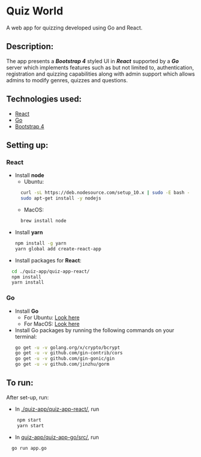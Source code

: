 # Quiz World
A web app for quizzing developed using Go and React.
## Description:
The app presents a ***Bootstrap 4*** styled UI in ***React*** supported by a ***Go*** server which implements features such as but not limited to, authentication, registration and quizzing capabilities along with admin support which allows admins to modify genres, quizzes and questions.

## Technologies used:
* [React](https://reactjs.org/)
* [Go](https://golang.org/)
* [Bootstrap 4](http://getbootstrap.com/)

## Setting up:
### React
  - Install **node**
    - Ubuntu:
    ```bash
      curl -sL https://deb.nodesource.com/setup_10.x | sudo -E bash -
      sudo apt-get install -y nodejs
    ```
    - MacOS:
    ```bash
      brew install node
    ```
  - Install **yarn**
    ```bash
    npm install -g yarn
    yarn global add create-react-app
    ```
  - Install packages for **React**:
  ```bash
    cd ./quiz-app/quiz-app-react/
    npm install
    yarn install
  ```

### Go  
  - Install **Go**
    - For Ubuntu: [Look here](https://www.linode.com/docs/development/go/install-go-on-ubuntu/)
    - For MacOS: [Look here](http://sourabhbajaj.com/mac-setup/Go/README.html)
  - Install Go packages by running the following commands on your terminal:
    ```bash
    go get -u -v golang.org/x/crypto/bcrypt
    go get -u -v github.com/gin-contrib/cors
    go get -u -v github.com/gin-gonic/gin
    go get -u -v github.com/jinzhu/gorm
    ```

## To run:
After set-up, run:
- In [./quiz-app/quiz-app-react/](./quiz-app/quiz-app-react), run  
```bash
    npm start
    yarn start
```  
- In [quiz-app/quiz-app-go/src/](quiz-app/quiz-app-go/src/), run
```bash
  go run app.go
```
